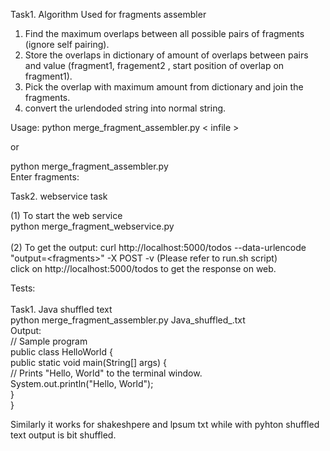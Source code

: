 Task1.
Algorithm Used for fragments assembler
1. Find the maximum overlaps between all possible pairs of fragments (ignore self pairing).
2. Store the overlaps in dictionary of amount of overlaps between pairs and value (fragment1, fragement2 , start position of overlap on fragment1).
3. Pick the overlap with maximum amount from dictionary and join the fragments.
4. convert the urlendoded string into normal string.

Usage: 
python merge_fragment_assembler.py 	&lt; infile	&gt; <br>
 
or
<br>

python merge_fragment_assembler.py <br>
Enter fragments:

Task2. webservice task

(1) To start the web service <br>
python merge_fragment_webservice.py <br><br>
(2) To get the output:
curl http://localhost:5000/todos --data-urlencode "output=&lt;fragments&gt;" -X POST -v    (Please refer to run.sh script) <br>
click on http://localhost:5000/todos to get the response on web.


Tests:
<br><br>
Task1. Java shuffled text
<br>
python merge_fragment_assembler.py  Java_shuffled_.txt
<br>
Output:<br>
// Sample program <br>
public class HelloWorld {<br>
    public static void main(String[] args) {<br>
        // Prints "Hello, World" to the terminal window.<br>
        System.out.println("Hello, World");<br>
    }<br>
}<br>

Similarly it works for shakeshpere and lpsum txt while with pyhton shuffled text output is bit shuffled.
